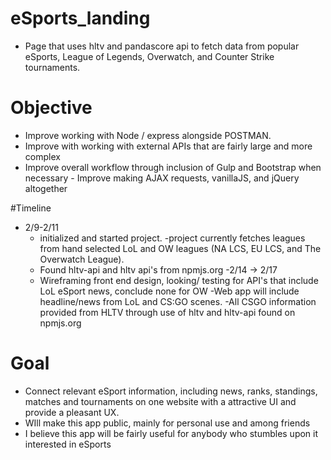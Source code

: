 # eSports_landing

 - Page that uses hltv and pandascore api to fetch data from popular eSports, League of Legends, Overwatch, and Counter Strike tournaments.
 
 # Objective
 
  - Improve working with Node  / express alongside POSTMAN.
  - Improve with working with external APIs that are fairly large and more complex
  - Improve overall workflow through inclusion of Gulp and Bootstrap when necessary
         - Improve making AJAX requests, vanillaJS, and jQuery altogether
  
 
 #Timeline
 
  - 2/9-2/11
      - initialized and started project.
      -project currently fetches leagues from hand selected LoL and OW leagues (NA LCS, EU LCS, and The Overwatch League).
      - Found hltv-api and hltv api's from npmjs.org
   -2/14 -> 2/17
       - Wireframing front end design, looking/ testing for API's that include LoL eSport news, conclude none for OW
          -Web app will include headline/news from LoL and CS:GO scenes.
              -All CSGO information provided from HLTV through use of hltv and hltv-api found on npmjs.org

# Goal
 
 - Connect relevant eSport information, including news, ranks, standings, matches and tournaments on one website with a attractive UI and provide a pleasant UX.
 - WIll make this app public, mainly for personal use and among friends
 - I believe this app will be fairly useful for anybody who stumbles upon it interested in eSports
